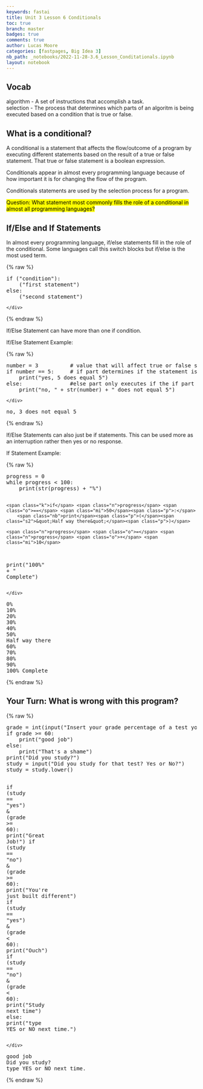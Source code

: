 ```yaml
---
keywords: fastai
title: Unit 3 Lesson 6 Conditionals
toc: true
branch: master
badges: true
comments: true
author: Lucas Moore
categories: [fastpages, Big Idea 3]
nb_path: _notebooks/2022-11-28-3.6_Lesson_Conditationals.ipynb
layout: notebook
---
```


<!--
#################################################
### THIS FILE WAS AUTOGENERATED! DO NOT EDIT! ###
#################################################
# file to edit: _notebooks/2022-11-28-3.6_Lesson_Conditationals.ipynb
-->

<div class="container" id="notebook-container">
        
<div class="cell border-box-sizing text_cell rendered"><div class="inner_cell">
<div class="text_cell_render border-box-sizing rendered_html">
<h2 id="Vocab">Vocab<a class="anchor-link" href="#Vocab"> </a></h2><p>algorithm - A set of instructions that accomplish a task.<br>
selection - The process that determines which parts of an algoritm is being executed based on a condition that is true or false.</p>

</div>
</div>
</div>
<div class="cell border-box-sizing text_cell rendered"><div class="inner_cell">
<div class="text_cell_render border-box-sizing rendered_html">
<h2 id="What-is-a-conditional?">What is a conditional?<a class="anchor-link" href="#What-is-a-conditional?"> </a></h2><p>A conditional is a statement that affects the flow/outcome of a program by executing different statements based on the result of a true or false statement. That true or false statement is a boolean expression.</p>
<p>Conditionals appear in almost every programming language because of how important it is for changing the flow of the program.</p>
<p>Conditionals statements are used by the selection process for a program.</p>
<p><mark>Question: What statement most commonly fills the role of a conditional in almost all programming languages?<mark></p>

</div>
</div>
</div>
<div class="cell border-box-sizing text_cell rendered"><div class="inner_cell">
<div class="text_cell_render border-box-sizing rendered_html">
<h2 id="If/Else-and-If-Statements">If/Else and If Statements<a class="anchor-link" href="#If/Else-and-If-Statements"> </a></h2><p>In almost every programming language, if/else statements fill in the role of the conditional. Some languages call this switch blocks but if/else is the most used term.</p>

</div>
</div>
</div>
    {% raw %}
    
<div class="cell border-box-sizing code_cell rendered">
<div class="input">

<div class="inner_cell">
    <div class="input_area">
<div class=" highlight hl-ipython3"><pre><span></span><span class="k">if</span> <span class="p">(</span><span class="s2">&quot;condition&quot;</span><span class="p">):</span>
    <span class="p">(</span><span class="s2">&quot;first statement&quot;</span><span class="p">)</span>
<span class="k">else</span><span class="p">:</span>
    <span class="p">(</span><span class="s2">&quot;second statement&quot;</span><span class="p">)</span>
</pre></div>

    </div>
</div>
</div>

</div>
    {% endraw %}

<div class="cell border-box-sizing text_cell rendered"><div class="inner_cell">
<div class="text_cell_render border-box-sizing rendered_html">
<p>If/Else Statement can have more than one if condition.</p>
<p>If/Else Statement Example:</p>

</div>
</div>
</div>
    {% raw %}
    
<div class="cell border-box-sizing code_cell rendered">
<div class="input">

<div class="inner_cell">
    <div class="input_area">
<div class=" highlight hl-ipython3"><pre><span></span><span class="n">number</span> <span class="o">=</span> <span class="mi">3</span>          <span class="c1"># value that will affect true or false statement</span>
<span class="k">if</span> <span class="n">number</span> <span class="o">==</span> <span class="mi">5</span><span class="p">:</span>     <span class="c1"># if part determines if the statement is true or false compared to another part of the program.</span>
    <span class="nb">print</span><span class="p">(</span><span class="s2">&quot;yes, 5 does equal 5&quot;</span><span class="p">)</span>
<span class="k">else</span><span class="p">:</span>               <span class="c1">#else part only executes if the if part is false</span>
    <span class="nb">print</span><span class="p">(</span><span class="s2">&quot;no, &quot;</span> <span class="o">+</span> <span class="nb">str</span><span class="p">(</span><span class="n">number</span><span class="p">)</span> <span class="o">+</span> <span class="s2">&quot; does not equal 5&quot;</span><span class="p">)</span>
</pre></div>

    </div>
</div>
</div>

<div class="output_wrapper">
<div class="output">

<div class="output_area">

<div class="output_subarea output_stream output_stdout output_text">
<pre>no, 3 does not equal 5
</pre>
</div>
</div>

</div>
</div>

</div>
    {% endraw %}

<div class="cell border-box-sizing text_cell rendered"><div class="inner_cell">
<div class="text_cell_render border-box-sizing rendered_html">
<p>If/Else Statements can also just be if statements. This can be used more as an interruption rather then yes or no response.</p>
<p>If Statement Example:</p>

</div>
</div>
</div>
    {% raw %}
    
<div class="cell border-box-sizing code_cell rendered">
<div class="input">

<div class="inner_cell">
    <div class="input_area">
<div class=" highlight hl-ipython3"><pre><span></span><span class="n">progress</span> <span class="o">=</span> <span class="mi">0</span>
<span class="k">while</span> <span class="n">progress</span> <span class="o">&lt;</span> <span class="mi">100</span><span class="p">:</span>
    <span class="nb">print</span><span class="p">(</span><span class="nb">str</span><span class="p">(</span><span class="n">progress</span><span class="p">)</span> <span class="o">+</span> <span class="s2">&quot;%&quot;</span><span class="p">)</span>
    
    <span class="k">if</span> <span class="n">progress</span> <span class="o">==</span> <span class="mi">50</span><span class="p">:</span>
        <span class="nb">print</span><span class="p">(</span><span class="s2">&quot;Half way there&quot;</span><span class="p">)</span>

    <span class="n">progress</span> <span class="o">=</span> <span class="n">progress</span> <span class="o">+</span> <span class="mi">10</span>
<span class="nb">print</span><span class="p">(</span><span class="s2">&quot;100%&quot;</span> <span class="o">+</span> <span class="s2">&quot; Complete&quot;</span><span class="p">)</span>
</pre></div>

    </div>
</div>
</div>

<div class="output_wrapper">
<div class="output">

<div class="output_area">

<div class="output_subarea output_stream output_stdout output_text">
<pre>0%
10%
20%
30%
40%
50%
Half way there
60%
70%
80%
90%
100% Complete
</pre>
</div>
</div>

</div>
</div>

</div>
    {% endraw %}

<div class="cell border-box-sizing text_cell rendered"><div class="inner_cell">
<div class="text_cell_render border-box-sizing rendered_html">
<h2 id="Your-Turn:-What-is-wrong-with-this-program?">Your Turn: What is wrong with this program?<a class="anchor-link" href="#Your-Turn:-What-is-wrong-with-this-program?"> </a></h2>
</div>
</div>
</div>
    {% raw %}
    
<div class="cell border-box-sizing code_cell rendered">
<div class="input">

<div class="inner_cell">
    <div class="input_area">
<div class=" highlight hl-ipython3"><pre><span></span><span class="n">grade</span> <span class="o">=</span> <span class="nb">int</span><span class="p">(</span><span class="nb">input</span><span class="p">(</span><span class="s2">&quot;Insert your grade percentage of a test you have took.&quot;</span><span class="p">))</span>
<span class="k">if</span> <span class="n">grade</span> <span class="o">&gt;=</span> <span class="mi">60</span><span class="p">:</span>
    <span class="nb">print</span><span class="p">(</span><span class="s2">&quot;good job&quot;</span><span class="p">)</span>
<span class="k">else</span><span class="p">:</span>
    <span class="nb">print</span><span class="p">(</span><span class="s2">&quot;That&#39;s a shame&quot;</span><span class="p">)</span>
<span class="nb">print</span><span class="p">(</span><span class="s2">&quot;Did you study?&quot;</span><span class="p">)</span>
<span class="n">study</span> <span class="o">=</span> <span class="nb">input</span><span class="p">(</span><span class="s2">&quot;Did you study for that test? Yes or No?&quot;</span><span class="p">)</span>
<span class="n">study</span> <span class="o">=</span> <span class="n">study</span><span class="o">.</span><span class="n">lower</span><span class="p">()</span>

<span class="k">if</span> <span class="p">(</span><span class="n">study</span> <span class="o">==</span> <span class="s2">&quot;yes&quot;</span><span class="p">)</span> <span class="o">&amp;</span> <span class="p">(</span><span class="n">grade</span> <span class="o">&gt;=</span> <span class="mi">60</span><span class="p">):</span>
    <span class="nb">print</span><span class="p">(</span><span class="s2">&quot;Great Job!&quot;</span><span class="p">)</span>
<span class="k">if</span> <span class="p">(</span><span class="n">study</span> <span class="o">==</span> <span class="s2">&quot;no&quot;</span><span class="p">)</span> <span class="o">&amp;</span> <span class="p">(</span><span class="n">grade</span> <span class="o">&gt;=</span> <span class="mi">60</span><span class="p">):</span>
    <span class="nb">print</span><span class="p">(</span><span class="s2">&quot;You&#39;re just built different&quot;</span><span class="p">)</span>
<span class="k">if</span> <span class="p">(</span><span class="n">study</span> <span class="o">==</span> <span class="s2">&quot;yes&quot;</span><span class="p">)</span> <span class="o">&amp;</span> <span class="p">(</span><span class="n">grade</span> <span class="o">&lt;</span> <span class="mi">60</span><span class="p">):</span>
    <span class="nb">print</span><span class="p">(</span><span class="s2">&quot;Ouch&quot;</span><span class="p">)</span>
<span class="k">if</span> <span class="p">(</span><span class="n">study</span> <span class="o">==</span> <span class="s2">&quot;no&quot;</span><span class="p">)</span> <span class="o">&amp;</span> <span class="p">(</span><span class="n">grade</span> <span class="o">&lt;</span> <span class="mi">60</span><span class="p">):</span>
    <span class="nb">print</span><span class="p">(</span><span class="s2">&quot;Study next time&quot;</span><span class="p">)</span>
<span class="k">else</span><span class="p">:</span> <span class="nb">print</span><span class="p">(</span><span class="s2">&quot;type YES or NO next time.&quot;</span><span class="p">)</span>
</pre></div>

    </div>
</div>
</div>

<div class="output_wrapper">
<div class="output">

<div class="output_area">

<div class="output_subarea output_stream output_stdout output_text">
<pre>good job
Did you study?
type YES or NO next time.
</pre>
</div>
</div>

</div>
</div>

</div>
    {% endraw %}

</div>
 

